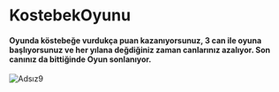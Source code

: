 # KostebekOyunu
#### Oyunda köstebeğe vurdukça puan kazanıyorsunuz, 3 can ile oyuna başlıyorsunuz ve her yılana değdiğiniz zaman canlarınız azalıyor. Son canınız da bittiğinde Oyun sonlanıyor.

![Adsız9](https://user-images.githubusercontent.com/67739721/229551393-68811b58-ff0c-4b89-86b8-eaff78ec52a1.png)
